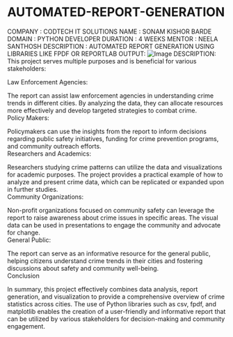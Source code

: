 # AUTOMATED-REPORT-GENERATION
COMPANY : CODTECH IT SOLUTIONS NAME : SONAM KISHOR BARDE DOMAIN : PYTHON DEVELOPER DURATION : 4 WEEKS MENTOR : NEELA SANTHOSH DESCRIPTION : AUTOMATED  REPORT  GENERATION USING LIBRARIES  LIKE FPDF OR REPORTLAB
OUTPUT:
![Image](https://github.com/user-attachments/assets/d0b6656a-f97f-4df4-974f-6aa1e641e1d3)
DESCRIPTION:
This project serves multiple purposes and is beneficial for various stakeholders:    

Law Enforcement Agencies:

The report can assist law enforcement agencies in understanding crime trends in different cities. By analyzing the data, they can allocate resources more effectively and develop targeted strategies to combat crime.    
Policy Makers:

Policymakers can use the insights from the report to inform decisions regarding public safety initiatives, funding for crime prevention programs, and community outreach efforts.    
Researchers and Academics:

Researchers studying crime patterns can utilize the data and visualizations for academic purposes. The project provides a practical example of how to analyze and present crime data, which can be replicated or expanded upon in further studies.    
Community Organizations:

Non-profit organizations focused on community safety can leverage the report to raise awareness about crime issues in specific areas. The visual data can be used in presentations to engage the community and advocate for change.    
General Public:

The report can serve as an informative resource for the general public, helping citizens understand crime trends in their cities and fostering discussions about safety and community well-being.    
Conclusion    

In summary, this project effectively combines data analysis, report generation, and visualization to provide a comprehensive overview of crime statistics across cities. The use of Python libraries such as csv, fpdf, and matplotlib enables the creation of a user-friendly and informative report that can be utilized by various stakeholders for decision-making and community engagement.
